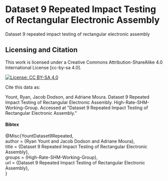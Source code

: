 # Dataset 9 Repeated Impact Testing of Rectangular Electronic Assembly
Dataset 9 repeated impact testing of rectangular electronic assembly







## Licensing and Citation

This work is licensed under a Creative Commons Attribution-ShareAlike 4.0 International License [cc-by-sa 4.0].

[![License: CC BY-SA 4.0](https://img.shields.io/badge/License-CC_BY--SA_4.0-lightgrey.svg)](https://creativecommons.org/licenses/by-sa/4.0/)


Cite this data as: 

Yount, Ryan, Jacob Dodson, and Adriane Moura. Dataset 9 Repeated Impact Testing of Rectangular Electronic Assembly. High-Rate-SHM-Working-Group. Accessed at "Dataset 9 Repeated Impact Testing of Rectangular Electronic Assembly."

#### Bibtex

@Misc{YountDataset9Repeated,  
  author = {Ryan Yount and Jacob Dodson and Adriane Moura},  
  title  = {Dataset 9 Repeated Impact Testing of Rectangular Electronic Assembly},  
  groups = {High-Rate-SHM-Working-Group},  
  url    = {Dataset 9 Repeated Impact Testing of Rectangular Electronic Assembly},  
}  
